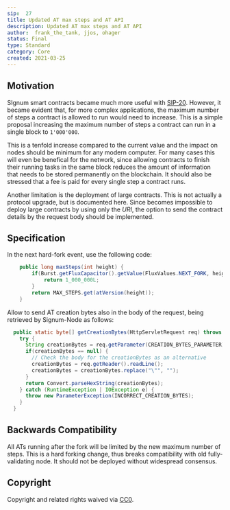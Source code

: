 ```yaml
---
sip:  27
title: Updated AT max steps and AT API
description: Updated AT max steps and AT API
author:  frank_the_tank, jjos, ohager
status: Final
type: Standard
category: Core
created: 2021-03-25
---
```

## Motivation
SIgnum smart contracts became much more useful with [SIP-20](sip-20.md). However, it became evident that, for more complex applications, the maximum number of steps a contract is allowed to run would need to increase. This is a simple proposal increasing the maximum number of steps a contract can run in a single block to `1'000'000`.

This is a tenfold increase compared to the current value and the impact on nodes should be minimum for any modern computer. For many cases this will even be benefical for the network, since allowing contracts to finish their running tasks in the same block reduces the amount of information that needs to be stored permanently on the blockchain. It should also be stressed that a fee is paid for every single step a contract runs.

Another limitation is the deployment of large contracts. This is not actually a protocol upgrade, but is documented here. Since becomes impossible to deploy large contracts by using only the _URI_, the option to send the contract details by the request body should be implemented.

## Specification

In the next hard-fork event, use the following code:
```java
    public long maxSteps(int height) {
        if(Burst.getFluxCapacitor().getValue(FluxValues.NEXT_FORK, height)) {
            return 1_000_000L;
        }
        return MAX_STEPS.get(atVersion(height));
    }
```

Allow to send AT creation bytes also in the body of the request, being retrieved by Signum-Node as follows:
```java
  public static byte[] getCreationBytes(HttpServletRequest req) throws ParameterException {
    try {
      String creationBytes = req.getParameter(CREATION_BYTES_PARAMETER);
      if(creationBytes == null) {
        // Check the body for the creationBytes as an alternative
        creationBytes = req.getReader().readLine();
        creationBytes = creationBytes.replace("\"", "");
      }
      return Convert.parseHexString(creationBytes);
    } catch (RuntimeException | IOException e) {
      throw new ParameterException(INCORRECT_CREATION_BYTES);
    }
  }
```

 
## Backwards Compatibility
All ATs running after the fork will be limited by the new maximum number of steps.
This is a hard forking change, thus breaks compatibility with old fully-validating node. It should not be deployed without widespread consensus.

## Copyright
Copyright and related rights waived via [CC0](https://creativecommons.org/publicdomain/zero/1.0/).
